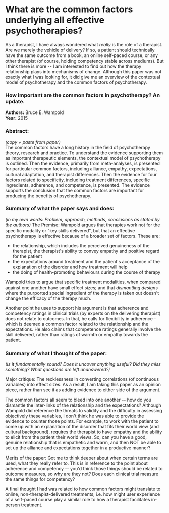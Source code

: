 # What are the common factors underlying all effective psychotherapies?

As a therapist, I have always wondered what _really_ is the role of a therapist. Are we merely the vehicle of delivery? If so, a patient should technically have the same outcome from a book, an online self-paced course, or any other therapist (of course, holding competency stable across mediums). But I think there is more -- I am interested to find out how the therapy relationship plays into mechanisms of change. Although this paper was not exactly what I was looking for, it did give me an overview of the contextual model of psychotherapy and the common factors of psychotherapy.

### How important are the common factors in psychotherapy? An update.
**Authors:** Bruce E. Wampold  
**Year:** 2015
  
### Abstract:  
*(copy + paste from paper)*  
The common factors have a long history in the field of psychotherapy theory, research and practice. To understand the evidence supporting them as important therapeutic elements, the contextual model of psychotherapy is outlined. Then the evidence, primarily from meta-analyses, is presented for particular common factors, including alliance, empathy, expectations, cultural adaptation, and therapist differences. Then the evidence for four factors related to specificity, including treatment differences, specific ingredients, adherence, and competence, is presented. The evidence supports the conclusion that the common factors are important for producing the benefits of psychotherapy.

### Summary of what the paper says and does:
*(in my own words: Problem, approach, methods, conclusions as stated by the authors)*
The Premise: Wampold argues that therapies work not for the specific modality or "key skills delivered", but that an effective psychotherapy is effective because of a broader set of factors. These are:
- the relationship, which includes the perceived genuineness of the therapist, the therapist's ability to convey empathy and positive regard for the patient
- the expectations around treatment and the patient's acceptance of the explanation of the disorder and how treatment will help
- the doing of health-promoting behaviours during the course of therapy

Wampold tries to argue that specific treatment modalities, when compared against one another have small effect sizes; and that *dismantling designs* where the purported special ingredient of the therapy is taken out doesn't change the efficacy of the therapy much. 

Another point he uses to support his argument is that adherence and competency ratings in clinical trials (by experts on the delivering therapist) does not relate to outcomes. In that, he calls for flexibility in adherence - which is deemed a common factor related to the relationship and the expectations. He also claims that competence ratings generally involve the skill delivered, rather than ratings of warmth or empathy towards the patient.


### Summary of what I thought of the paper:
*(Is it fundamentally sound? Does it uncover anything useful? Did they miss something? What questions are left unanswered?)*

Major critique: The recklessness in converting correlations (of continuous variables) into effect sizes. As a result, I am taking this paper as an opinion piece, rather than see it as adding evidence to either side of the argument.

The common factors all seem to bleed into one another -- how do you dismantle the inter-links of the relationship and the expectations? Although Wampold did reference the threats to validity and the difficulty in assessing objectively these variables, I don't think he was able to provide the evidence to counter those points. For example, to work with the patient to come up with an explanation of the disorder that fits their world view (and cultural background), requires the therapist to have empathy and the ability to elicit from the patient their world views. So, can you have a good, genuine relationship that is empathetic and warm, and then NOT be able to set up the alliance and expectations together in a productive manner?

Merits of the paper: Got me to think deeper about when certain terms are used, what they really refer to. This is in reference to the point about adherence and competency -- you'd think those things should be related to outcome measures, so why are they not? Does each clinical trial measure the same things for competency? 
  
A final thought I had was related to how common factors might translate to online, non-therapist-delivered treatments; i.e. how might user experience of a self-paced course play a similar role to how a therapist facilitates in-person treatment. 
